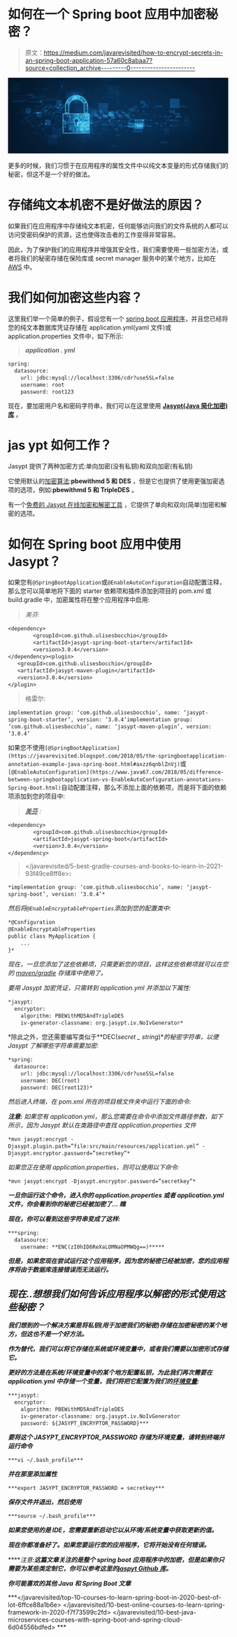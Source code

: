 # 如何在一个 Spring boot 应用中加密秘密？

> 原文：<https://medium.com/javarevisited/how-to-encrypt-secrets-in-an-spring-boot-application-57a60c8abaa7?source=collection_archive---------0----------------------->

![](img/19d8dada17aec3f9cef41a2ba24a1e20.png)

更多的时候，我们习惯于在应用程序的属性文件中以纯文本变量的形式存储我们的秘密，但这不是一个好的做法。

# **存储纯文本机密不是好做法的原因？**

如果我们在应用程序中存储纯文本机密，任何能够访问我们的文件系统的人都可以访问受密码保护的资源，这也使得攻击者的工作变得非常容易。

因此，为了保护我们的应用程序并增强其安全性，我们需要使用一些加密方法，或者将我们的秘密存储在保险库或 secret manager 服务中的某个地方，比如在 [AWS](/javarevisited/5-best-aws-courses-for-beginners-and-experienced-developers-to-learn-in-2021-563212409fbd) 中。

# **我们如何加密这些内容？**

这里我们举一个简单的例子，假设您有一个 [spring boot 应用程序](/hackernoon/top-5-spring-boot-and-spring-cloud-books-for-java-developers-75df155dcedc?source=---------23------------------)，并且您已经将您的纯文本数据库凭证存储在 application.yml(yaml 文件)或 application.properties 文件中，如下所示:

> ***application . yml***

```
spring:
  datasource:
    url: jdbc:mysql://localhost:3306/cdr?useSSL=false
    username: root
    password: root123
```

现在，要加密用户名和密码字符串，我们可以在这里使用 [**Jasypt(Java 简化加密)库**](http://www.jasypt.org/) 。

# **jas ypt 如何工作？**

Jasypt 提供了两种加密方式:单向加密(没有私钥)和双向加密(有私钥)

它使用默认的[加密算法](https://javarevisited.blogspot.com/2019/04/top-20-searching-and-sorting-algorithms-interview-questions.html):**pbewithmd 5 和 DES** ，但是它也提供了使用更强加密选项的选项，例如:**pbewithmd 5 和 TripleDES** 。

有一个[免费的 Jasypt 在线加密和解密工具](https://www.devglan.com/online-tools/jasypt-online-encryption-decryption) ，它提供了单向和双向(简单)加密和解密的选项。

# **如何在 Spring boot 应用中使用 Jasypt？**

如果您有`@SpringBootApplication`或`@EnableAutoConfiguration`自动配置注释，那么您可以简单地将下面的 starter 依赖项和插件添加到项目的 pom.xml 或 build.gradle 中，加密属性将在整个应用程序中启用:

> *美芬:*

```
<dependency>
        <groupId>com.github.ulisesbocchio</groupId>
        <artifactId>jasypt-spring-boot-starter</artifactId>
        <version>3.0.4</version>
</dependency><plugin>
   <groupId>com.github.ulisesbocchio</groupId>
   <artifactId>jasypt-maven-plugin</artifactId>
   <version>3.0.4</version>
</plugin>
```

> 格雷尔:

```
implementation group: ‘com.github.ulisesbocchio’, name: ‘jasypt-spring-boot-starter’, version: ‘3.0.4’implementation group: ‘com.github.ulisesbocchio’, name: ‘jasypt-maven-plugin’, version: ‘3.0.4’
```

如果您不使用`[@SpringBootApplication](https://javarevisited.blogspot.com/2018/05/the-springbootapplication-annotation-example-java-spring-boot.html#axzz6qnblZnVj)`或`[@EnableAutoConfiguration](https://www.java67.com/2018/05/difference-between-springbootapplication-vs-EnableAutoConfiguration-annotations-Spring-Boot.html)`自动配置注释，那么不添加上面的依赖项，而是将下面的依赖项添加到您的项目中:

> [*美芬*](/javarevisited/6-best-maven-courses-for-beginners-in-2020-23ea3cba89) *:*

```
<dependency>
        <groupId>com.github.ulisesbocchio</groupId>
        <artifactId>jasypt-spring-boot</artifactId>
        <version>3.0.4</version>
</dependency>
```

> </javarevisited/5-best-gradle-courses-and-books-to-learn-in-2021-93f49ce8ff8e>**:**

```
*implementation group: ‘com.github.ulisesbocchio’, name: ‘jasypt-spring-boot’, version: ‘3.0.4’*
```

*然后将`@EnableEncryptableProperties`添加到您的配置类中:*

```
*@Configuration
@EnableEncryptableProperties
public class MyApplication {
    ...
}*
```

*现在，一旦您添加了这些依赖项，只需更新您的项目，这样这些依赖项就可以在您的 [maven/gradle](https://javarevisited.blogspot.com/2020/06/maven-vs-gradle-beginners-introduction.html#axzz6dHZ7oEpK) 存储库中使用了。*

*要用 Jasypt 加密凭证，只需转到 application.yml 并添加以下属性:*

```
*jasypt:
  encryptor:
    algorithm: PBEWithMD5AndTripleDES
    iv-generator-classname: org.jasypt.iv.NoIvGenerator*
```

*除此之外，您还需要编写类似于**DEC(*secret _ string*)**的秘密字符串，以便 Jasypt 了解哪些字符串需要加密:*

```
*spring:
  datasource:
    url: jdbc:mysql://localhost:3306/cdr?useSSL=false
    username: DEC(root)
    password: DEC(root123)*
```

*然后进入终端，在 pom.xml 所在的项目根文件夹中运行下面的命令:*

****注意:*** 如果您有 application.yml，那么您需要在命令中添加文件路径参数，如下所示，因为 Jasypt 默认在类路径中查找 application.properties 文件*

```
*mvn jasypt:encrypt -Djasypt.plugin.path=”file:src/main/resources/application.yml” -Djasypt.encryptor.password=”secretkey”*
```

*如果您正在使用 application.properties，则可以使用以下命令:*

```
*mvn jasypt:encrypt -Djasypt.encryptor.password=”secretkey”*
```

***一旦你运行这个命令，进入你的 application.properties 或者 application.yml 文件，你会看到你的秘密已经被加密了… *瞧****

***现在，你可以看到这些字符串变成了这样:***

```
***spring:
  datasource:
    username: **ENC(zI0hID6ReXaLOMNaOPMWQg==)*****
```

***但是，如果您现在尝试运行这个应用程序，因为您的秘密已经被加密，您的应用程序将由于数据库连接错误而无法运行。***

## *****现在..想想我们如何告诉应用程序以解密的形式使用这些秘密？*****

***我们想到的一个解决方案是将私钥(用于加密我们的秘密)存储在加密秘密的某个地方，但这也不是一个好方法。***

***作为替代，我们可以将它存储在系统或环境变量中，或者我们需要以加密形式存储它。***

***更好的方法是在系统/环境变量中的某个地方配置私钥，为此我们再次需要在 application.yml 中存储一个变量，我们将把它配置为我们的[环境变量](https://javarevisited.blogspot.com/2012/08/how-to-get-environment-variables-in.html):***

```
***jasypt:
  encryptor:
    algorithm: PBEWithMD5AndTripleDES
    iv-generator-classname: org.jasypt.iv.NoIvGenerator
    password: ${JASYPT_ENCRYPTOR_PASSWORD}***
```

***要将这个 JASYPT_ENCRYPTOR_PASSWORD 存储为环境变量，请转到终端并运行命令***

```
***vi ~/.bash_profile***
```

***并在那里添加属性***

```
***export JASYPT_ENCRYPTOR_PASSWORD = secretkey***
```

***保存文件并退出，然后使用***

```
***source ~/.bash_profile***
```

***如果您使用的是 IDE，您需要重新启动它以从环境/系统变量中获取更新的值。***

***现在你都准备好了。如果您要运行您的应用程序，它将开始没有任何错误。***

*****注意:**这篇文章关注的是整个 spring boot 应用程序中的加密，但是如果你只需要为某些类定制它，你可以参考这里的[jaspyt Github 库](https://github.com/ulisesbocchio/jasypt-spring-boot)。***

***你可能喜欢的其他 Java 和 Spring Boot 文章***

***</javarevisited/top-10-courses-to-learn-spring-boot-in-2020-best-of-lot-6ffce88a1b6e>  </javarevisited/10-best-online-courses-to-learn-spring-framework-in-2020-f7f73599c2fd>  </javarevisited/10-best-java-microservices-courses-with-spring-boot-and-spring-cloud-6d04556bdfed> ***